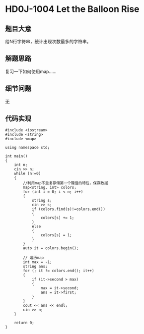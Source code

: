 # HD0J-1004 Let the Balloon Rise
## 题目大意
给N行字符串，统计出现次数最多的字符串。
## 解题思路
复习一下如何使用map……
## 细节问题
无
## 代码实现
```
#include <iostream>
#include <string>
#include <map>

using namespace std;

int main()
{
	int n;
	cin >> n;
	while (n!=0)
	{
		//利用map不重复存储第一个键值的特性，保存数据
		map<string, int> colors;
		for (int i = 0; i < n; i++)
		{
			string s;
			cin >> s;
			if (colors.find(s)!=colors.end())
			{
				colors[s] += 1;
			}
			else
			{
				colors[s] = 1;
			}
		}
		auto it = colors.begin();

		// 遍历map
		int max = -1;
		string ans;
		for (; it != colors.end(); it++)
		{
			if (it->second > max)
			{
				max = it->second;
				ans = it->first;
			}
		}
		cout << ans << endl;
		cin >> n;
	}
	
	return 0;
}
```
